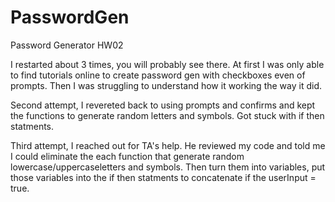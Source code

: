 # PasswordGen
Password Generator HW02

I restarted about 3 times, you will probably see there. At first I was only able to find tutorials online to create password gen with checkboxes even of prompts.
Then I was struggling to understand how it working the way it did.

Second attempt, I revereted back to using prompts and confirms and kept the functions to generate random letters and symbols.
Got stuck with if then statments. 

Third attempt, I reached out for TA's help. He reviewed my code and told me I could eliminate the each function that generate random lowercase/uppercaseletters and symbols. Then turn them into variables, put those variables into the if then statments to concatenate if the userInput = true. 

